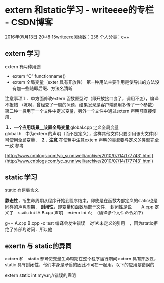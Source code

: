 # extern 和static学习 - writeeee的专栏 - CSDN博客
2016年05月13日 20:48:15[writeeee](https://me.csdn.net/writeeee)阅读数：236
个人分类：[c++](https://blog.csdn.net/writeeee/article/category/5634855)
## extern 学习
extern 有两种用途
- extern “C”  functionname()
- extern 全局变量（exter 具有开放性）
第一种用法主要作用是使导出的方法没有加一些随即后缀．方法名清晰
> 
注意事项１．单方面修改extern 函数原型时（即开放接口变了，调用不变），编译不报错 
    （坑啊，曾经查了一周的问题，结果发现是客户端调用多传了一个参数）
第二种一般用于一个文件中定义变量，另外一个文件中通过extern 声明可直接使用，
> 
**１．一个应用场景＿设置全局变量**
  global.cpp 定义全局变量 　  
  global.h　中为extern 的声明（而不是定义），这样其他文件只要引用该头文件即可使用全局变量． 
**２．注意**
  在使用中注意extern 声明的类型要与定义的类型完全一致
参考
> 
[http://www.cnblogs.com/yc_sunniwell/archive/2010/07/14/1777431.html](http://www.cnblogs.com/yc_sunniwell/archive/2010/07/14/1777431.html)
## static 学习
static 有两层含义
> 
**静态性**，指生命周期从程序开始到程序结束，即使是在函数内部定义的static也是同样的声明周期． 
**封闭性**，即变量和函数局部于文件．
封闭性是说　　 
A.cpp 定义了　static int iA 
B.cpp 声明　extern int A;    　(编译多个文件命令如下)
> 
g++ A.cpp  B.cpp -o test
编译会发生错误　对‘iA’未定义的引用　，因为static拒绝了外部的访问．所以他
## exertn 与 static的异同
extern 和　static 都可使变量生命周期在整个程序运行期间 
extern 具有开放性，static 具有封闭性，他们本身是矛盾的因此不可在一起用，以下的应用是错误的
> 
extern static int myvar;//错误的声明
